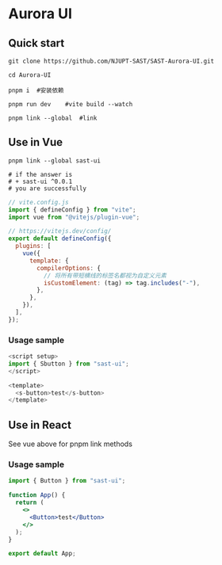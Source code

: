 # Aurora UI

## Quick start

```shell
git clone https://github.com/NJUPT-SAST/SAST-Aurora-UI.git

cd Aurora-UI

pnpm i  #安装依赖

pnpm run dev    #vite build --watch

pnpm link --global  #link
```

## Use in Vue

```shell
pnpm link --global sast-ui

# if the answer is
# + sast-ui ^0.0.1
# you are successfully
```

```js
// vite.config.js
import { defineConfig } from "vite";
import vue from "@vitejs/plugin-vue";

// https://vitejs.dev/config/
export default defineConfig({
  plugins: [
    vue({
      template: {
        compilerOptions: {
          // 将所有带短横线的标签名都视为自定义元素
          isCustomElement: (tag) => tag.includes("-"),
        },
      },
    }),
  ],
});
```

### Usage sample

```js
<script setup>
import { Sbutton } from "sast-ui";
</script>

<template>
  <s-button>test</s-button>
</template>
```

## Use in React

See vue above for pnpm link methods

### Usage sample

```jsx
import { Button } from "sast-ui";

function App() {
  return (
    <>
      <Button>test</Button>
    </>
  );
}

export default App;
```
